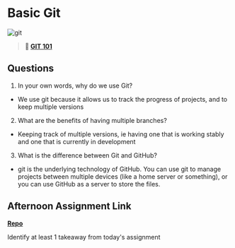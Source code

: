 # Basic Git

![git](https://git-scm.com/images/branching-illustration@2x.png)

> **📖 [GIT 101](https://codeworksacademy.com/fs-student-guide/resources/wk1/01-GIT)**

## Questions

1. In your own words, why do we use Git?
- We use git because it allows us to track the progress of projects, and to keep multiple versions

2. What are the benefits of having multiple branches?
- Keeping track of multiple versions, ie having one that is working stably and one that is currently in development

3. What is the difference between Git and GitHub?
- git is the underlying technology of GitHub. You can use git to manage projects between multiple devices (like a home server or something), or you can use GitHub as a server to store the files.

## Afternoon Assignment Link

**[Repo](https://github.com/zroes/<ASSIGNMENT_REPO>)**

Identify at least 1 takeaway from today's assignment
